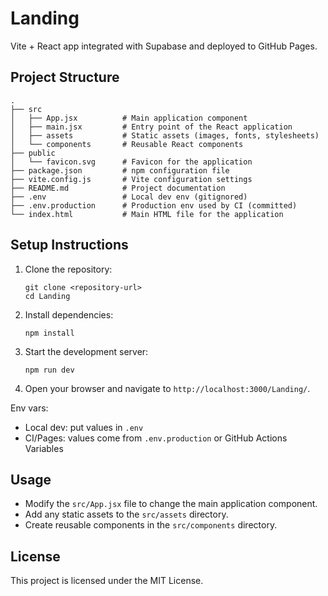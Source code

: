 # Landing

Vite + React app integrated with Supabase and deployed to GitHub Pages.

## Project Structure

```
.
├── src
│   ├── App.jsx          # Main application component
│   ├── main.jsx         # Entry point of the React application
│   ├── assets           # Static assets (images, fonts, stylesheets)
│   └── components       # Reusable React components
├── public
│   └── favicon.svg      # Favicon for the application
├── package.json         # npm configuration file
├── vite.config.js       # Vite configuration settings
├── README.md            # Project documentation
├── .env                 # Local dev env (gitignored)
├── .env.production      # Production env used by CI (committed)
└── index.html           # Main HTML file for the application
```

## Setup Instructions

1. Clone the repository:
   ```
   git clone <repository-url>
   cd Landing
   ```

2. Install dependencies:
   ```
   npm install
   ```

3. Start the development server:
   ```
   npm run dev
   ```

4. Open your browser and navigate to `http://localhost:3000/Landing/`.

Env vars:
- Local dev: put values in `.env`
- CI/Pages: values come from `.env.production` or GitHub Actions Variables

## Usage

- Modify the `src/App.jsx` file to change the main application component.
- Add any static assets to the `src/assets` directory.
- Create reusable components in the `src/components` directory.

## License

This project is licensed under the MIT License.